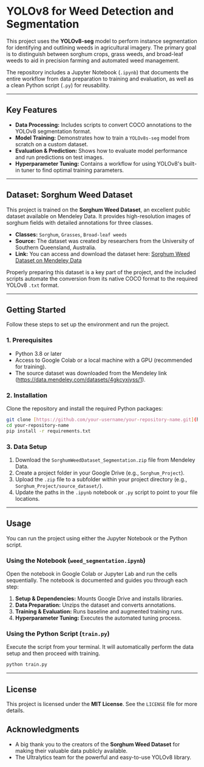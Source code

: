 # YOLOv8 for Weed Detection and Segmentation
This project uses the **YOLOv8-seg** model to perform instance segmentation for identifying and outlining weeds in agricultural imagery. The primary goal is to distinguish between sorghum crops, grass weeds, and broad-leaf weeds to aid in precision farming and automated weed management.

The repository includes a Jupyter Notebook (`.ipynb`) that documents the entire workflow from data preparation to training and evaluation, as well as a clean Python script (`.py`) for reusability.

---

## Key Features

-   **Data Processing:** Includes scripts to convert COCO annotations to the YOLOv8 segmentation format.
-   **Model Training:** Demonstrates how to train a `YOLOv8s-seg` model from scratch on a custom dataset.
-   **Evaluation & Prediction:** Shows how to evaluate model performance and run predictions on test images.
-   **Hyperparameter Tuning:** Contains a workflow for using YOLOv8's built-in tuner to find optimal training parameters.

---

## Dataset: Sorghum Weed Dataset

This project is trained on the **Sorghum Weed Dataset**, an excellent public dataset available on Mendeley Data. It provides high-resolution images of sorghum fields with detailed annotations for three classes.

-   **Classes:** `Sorghum`, `Grasses`, `Broad-leaf weeds`
-   **Source:** The dataset was created by researchers from the University of Southern Queensland, Australia.
-   **Link:** You can access and download the dataset here: [Sorghum Weed Dataset on Mendeley Data](https://data.mendeley.com/datasets/4gkcyxjyss/1)

Properly preparing this dataset is a key part of the project, and the included scripts automate the conversion from its native COCO format to the required YOLOv8 `.txt` format.

---

## Getting Started

Follow these steps to set up the environment and run the project.

### 1. Prerequisites

-   Python 3.8 or later
-   Access to Google Colab or a local machine with a GPU (recommended for training).
-   The source dataset was downloaded from the Mendeley link (https://data.mendeley.com/datasets/4gkcyxjyss/1).

### 2. Installation

Clone the repository and install the required Python packages:

```bash
git clone [https://github.com/your-username/your-repository-name.git](https://github.com/your-username/your-repository-name.git)
cd your-repository-name
pip install -r requirements.txt
```

### 3. Data Setup

1.  Download the `SorghumWeedDataset_Segmentation.zip` file from Mendeley Data.
2.  Create a project folder in your Google Drive (e.g., `Sorghum_Project`).
3.  Upload the `.zip` file to a subfolder within your project directory (e.g., `Sorghum_Project/source_dataset/`).
4.  Update the paths in the `.ipynb` notebook or `.py` script to point to your file locations.

---

## Usage

You can run the project using either the Jupyter Notebook or the Python script.

### Using the Notebook (`weed_segmentation.ipynb`)

Open the notebook in Google Colab or Jupyter Lab and run the cells sequentially. The notebook is documented and guides you through each step:
1.  **Setup & Dependencies:** Mounts Google Drive and installs libraries.
2.  **Data Preparation:** Unzips the dataset and converts annotations.
3.  **Training & Evaluation:** Runs baseline and augmented training runs.
4.  **Hyperparameter Tuning:** Executes the automated tuning process.

### Using the Python Script (`train.py`)

Execute the script from your terminal. It will automatically perform the data setup and then proceed with training.

```bash
python train.py
```
---

## License

This project is licensed under the **MIT License**. See the `LICENSE` file for more details.

## Acknowledgments

-   A big thank you to the creators of the **Sorghum Weed Dataset** for making their valuable data publicly available.
-   The Ultralytics team for the powerful and easy-to-use YOLOv8 library.
